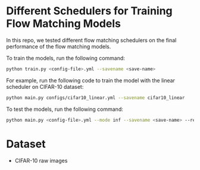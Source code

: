 # Different Schedulers for Training Flow Matching Models

In this repo, we tested different flow matching schedulers on the final performance of the flow matching models.

To train the models, run the following command:

```bash
python train.py <config-file>.yml --savename <save-name>
```

For example, run the following code to train the model with the linear scheduler on CIFAR-10 dataset:

```bash
python main.py configs/cifar10_linear.yml --savename cifar10_linear
```

To test the models, run the following command:

```bash
python main.py <config-file>.yml --mode inf --savename <save-name> --resume <model-path>
```



# Dataset

- CIFAR-10 raw images
